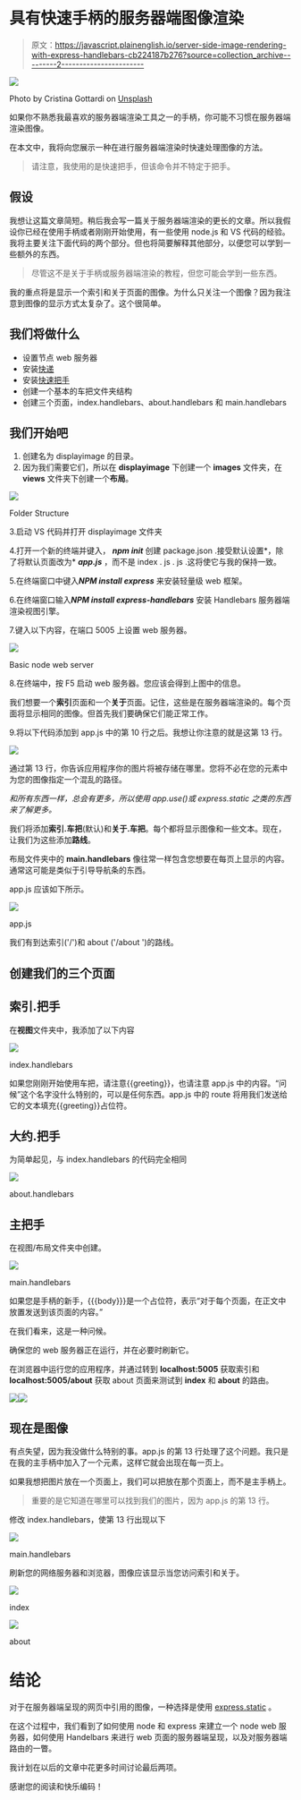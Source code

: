 # 具有快速手柄的服务器端图像渲染

> 原文：<https://javascript.plainenglish.io/server-side-image-rendering-with-express-handlebars-cb224187b276?source=collection_archive---------2----------------------->

![](img/cef6f9665af3e765017159cbbae476b3.png)

Photo by Cristina Gottardi on [Unsplash](https://unsplah.com)

如果你不熟悉我最喜欢的服务器端渲染工具之一的手柄，你可能不习惯在服务器端渲染图像。

在本文中，我将向您展示一种在进行服务器端渲染时快速处理图像的方法。

> 请注意，我使用的是快速把手，但该命令并不特定于把手。

## 假设

我想让这篇文章简短。稍后我会写一篇关于服务器端渲染的更长的文章。所以我假设你已经在使用手柄或者刚刚开始使用，有一些使用 node.js 和 VS 代码的经验。我将主要关注下面代码的两个部分。但也将简要解释其他部分，以便您可以学到一些额外的东西。

> 尽管这不是关于手柄或服务器端渲染的教程，但您可能会学到一些东西。

我的重点将是显示一个索引和关于页面的图像。为什么只关注一个图像？因为我注意到图像的显示方式太复杂了。这个很简单。

## 我们将做什么

*   设置节点 web 服务器
*   安装[快递](https://expressjs.com/)
*   安装[快速把手](https://www.npmjs.com/package/express-handlebars)
*   创建一个基本的车把文件夹结构
*   创建三个页面，index.handlebars、about.handlebars 和 main.handlebars

## 我们开始吧

1.  创建名为 displayimage 的目录。
2.  因为我们需要它们，所以在 **displayimage** 下创建一个 **images** 文件夹，在 **views** 文件夹下创建一个**布局**。

![](img/559f1e32cd465b7e6cf9c91254c680c2.png)

Folder Structure

3.启动 VS 代码并打开 displayimage 文件夹

4.打开一个新的终端并键入， ***npm init***
创建 package.json .接受默认设置*，除了将默认页面改为* ***app.js*** ，而不是 index . js . js .这将使它与我的保持一致。

5.在终端窗口中键入***NPM install express***
来安装轻量级 web 框架。

6.在终端窗口输入***NPM install express-handlebars***
安装 Handlebars 服务器端渲染视图引擎。

7.键入以下内容，在端口 5005 上设置 web 服务器。

![](img/ab14eb085df23e0cd824e86a0bc79fe2.png)

Basic node web server

8.在终端中，按 F5 启动 web 服务器。您应该会得到上图中的信息。

我们想要一个**索引**页面和一个**关于**页面。记住，这些是在服务器端渲染的。每个页面将显示相同的图像。但首先我们要确保它们能正常工作。

9.将以下代码添加到 app.js 中的第 10 行之后。我想让你注意的就是这第 13 行。

![](img/74b8fafbf677917f3c191d3cbd3fe0c1.png)

通过第 13 行，你告诉应用程序你的图片将被存储在哪里。您将不必在您的元素中为您的图像指定一个混乱的路径。

*和所有东西一样，总会有更多，所以使用 app.use()或 express.static 之类的东西来了解更多。*

我们将添加**索引.车把**(默认)和**关于.车把**。每个都将显示图像和一些文本。现在，让我们为这些添加**路线**。

布局文件夹中的 **main.handlebars** 像往常一样包含您想要在每页上显示的内容。通常这可能是类似于引导导航条的东西。

app.js 应该如下所示。

![](img/ed590652dfc0391a50606560e712c74b.png)

app.js

我们有到达索引('/')和 about ('/about ')的路线。

## 创建我们的三个页面

## 索引.把手

在**视图**文件夹中，我添加了以下内容

![](img/2b6408d4d5c5d5dfc2d21f9aa6349ee5.png)

index.handlebars

如果您刚刚开始使用车把，请注意{{greeting}}，也请注意 app.js 中的内容。“问候”这个名字没什么特别的，可以是任何东西。app.js 中的 route 将用我们发送给它的文本填充{{greeting}}占位符。

## 大约.把手

为简单起见，与 index.handlebars 的代码完全相同

![](img/22dbb3cdfdf91aa99c3645eb6daf9cee.png)

about.handlebars

## 主把手

在视图/布局文件夹中创建。

![](img/6c100ec01901fc0021fbd9e68bd145e8.png)

main.handlebars

如果您是手柄的新手，{{{body}}}是一个占位符，表示“对于每个页面，在正文中放置发送到该页面的内容。”

在我们看来，这是一种问候。

确保您的 web 服务器正在运行，并在必要时刷新它。

在浏览器中运行您的应用程序，并通过转到 **localhost:5005** 获取索引和 **localhost:5005/about** 获取 about 页面来测试到 **index** 和 **about** 的路由。

![](img/debd72d141ff4acb6fa9b5c72d0f361c.png)![](img/2d327723614ec4ac310b96c221caf813.png)

## 现在是图像

有点失望，因为我没做什么特别的事。app.js 的第 13 行处理了这个问题。我只是在我的主手柄中加入了一个元素，这样它就会出现在每一页上。

如果我想把图片放在一个页面上，我们可以把放在那个页面上，而不是主手柄上。

> 重要的是它知道在哪里可以找到我们的图片，因为 app.js 的第 13 行。

修改 index.handlebars，使第 13 行出现以下

![](img/0ef3df70f1dfa13d2a63d47dbcb30ae1.png)

main.handlebars

刷新您的网络服务器和浏览器，图像应该显示当您访问索引和关于。

![](img/bcf213d2c6926e84f5a9b252ac3dbe0b.png)

index

![](img/e36aa2f280c172838fef1aa64d5598a7.png)

about

# 结论

对于在服务器端呈现的网页中引用的图像，一种选择是使用 [express.static](https://expressjs.com/en/starter/static-files.html) 。

在这个过程中，我们看到了如何使用 node 和 express 来建立一个 node web 服务器，如何使用 Handelbars 来进行 web 页面的服务器端呈现，以及对服务器端路由的一瞥。

我计划在以后的文章中花更多时间讨论最后两项。

感谢您的阅读和快乐编码！